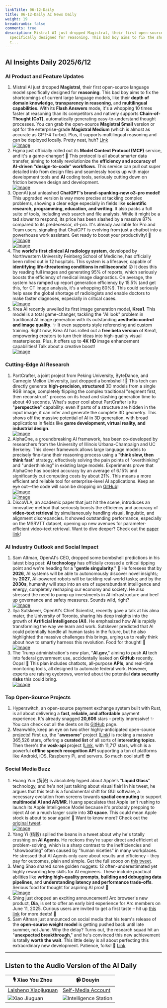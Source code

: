 ```yaml
---
linkTitle: 06-12-Daily
title: 06-12-Daily AI News Daily
weight: 19
breadcrumbs: false
comments: true
description: Mistral AI just dropped Magistral, their first open-source language model
  specifically designed for reasoning. This bad boy aims to fix the shortcomings of
  c...
---
```

## AI Insights Daily 2025/6/12

### **AI Product and Feature Updates**

1.  Mistral AI just dropped **Magistral**, their first open-source language model specifically designed for **reasoning**. This bad boy aims to fix the shortcomings of current large language models, like their **depth of domain knowledge**, **transparency in reasoning**, and **multilingual capabilities**. With its **Flash Answers** mode, it's a whopping 10 times faster at reasoning than its competitors and natively supports **Chain-of-Thought (CoT)**, automatically generating easy-to-understand thought processes. You can grab the open-source **Magistral Small** version or opt for the enterprise-grade **Magistral Medium** (which is almost as accurate as GPT-4 Turbo). Plus, it supports multilingual reasoning and can be deployed locally. Pretty neat, huh? [Link](https://mistral.ai/news/magistral)
     <br/> [![Image](https://cdn.jsdmirror.com/gh/justlovemaki/imagehub@main/images/2025/07/news_01k024p4mwe1wvhat9dxhdv817.avif)](https://cdn.jsdmirror.com/gh/justlovemaki/imagehub@main/images/2025/07/news_01k024p4mwe1wvhat9dxhdv817.avif) <br/>
2.  Figma just officially rolled out its **Model Context Protocol (MCP)** service, and it's a game-changer! 🚀 This protocol is all about smarter data transfer, aiming to totally revolutionize the **efficiency and accuracy of AI-driven "design-to-code" workflows**. This service can pull out super detailed info from design files and seamlessly hooks up with major development tools and **AI** coding tools, seriously cutting down on friction between design and development.
     <br/> [![Image](https://cdn.jsdmirror.com/gh/justlovemaki/imagehub@main/images/2025/07/news_01k024p7m1ep58a3s5d6j85w5z.avif)](https://cdn.jsdmirror.com/gh/justlovemaki/imagehub@main/images/2025/07/news_01k024p7m1ep58a3s5d6j85w5z.avif) <br/>
3.  OpenAI just unleashed **ChatGPT's brand-spanking-new o3-pro model**! This upgraded version is way more precise at tackling complex problems, showing a clear edge especially in fields like **scientific research, programming, education, and writing**. It also packs a full suite of tools, including web search and file analysis. While it might be a tad slower to respond, its price has been slashed by a massive 87% compared to its predecessor, o1-pro. It's already available for Pro and Team users, signaling that ChatGPT is evolving from just a chatbot into a powerhouse work assistant. Get ready to boost your productivity! 💪
     <br/> [![Image](https://cdn.jsdmirror.com/gh/justlovemaki/imagehub@main/images/2025/07/news_01k024pbaxf4raxphf11nddhk8.avif)](https://cdn.jsdmirror.com/gh/justlovemaki/imagehub@main/images/2025/07/news_01k024pbaxf4raxphf11nddhk8.avif) <br/> [![Image](https://cdn.jsdmirror.com/gh/justlovemaki/imagehub@main/images/2025/07/news_01k024pda8e7drpmc2x0g3kt5w.avif)](https://cdn.jsdmirror.com/gh/justlovemaki/imagehub@main/images/2025/07/news_01k024pda8e7drpmc2x0g3kt5w.avif) <br/>
4.  The **world's first clinical AI radiology system**, developed by Northwestern University Feinberg School of Medicine, has officially been rolled out in 12 hospitals. This system is a lifesaver, capable of **identifying life-threatening conditions in milliseconds**! 😲 It does this by reading full images and generating 95% of reports, which seriously boosts the efficiency of medical image diagnostics. On average, the system has ramped up report generation efficiency by 15.5% (and get this, for CT image analysis, it's a whopping 80%!). This could seriously help ease the global shortage of radiologists and enable doctors to make faster diagnoses, especially in critical cases.
     <br/> [![Image](https://cdn.jsdmirror.com/gh/justlovemaki/imagehub@main/images/2025/07/news_01k024pg9se46tzyd27e4hm6e2.avif)](https://cdn.jsdmirror.com/gh/justlovemaki/imagehub@main/images/2025/07/news_01k024pg9se46tzyd27e4hm6e2.avif) <br/>
5.  Krea AI recently unveiled its first image generation model, **Krea1**. This model is a total game-changer, tackling the "AI look" problem in traditional AI image generation with its outstanding **aesthetic control and image quality**. ✨ It even supports style referencing and custom training. Right now, Krea AI has rolled out a **free beta version** of Krea1, empowering creators to turn their ideas into high-quality visual masterpieces. Plus, it offers up to **4K HD** image enhancement capabilities! Talk about a creative boost!
     <br/> [![Image](https://cdn.jsdmirror.com/gh/justlovemaki/imagehub@main/images/2025/07/news_01k024pkv3epwbq3yr5e971z4d.avif)](https://cdn.jsdmirror.com/gh/justlovemaki/imagehub@main/images/2025/07/news_01k024pkv3epwbq3yr5e971z4d.avif) <br/>

### **Cutting-Edge AI Research**

1.  PartCrafter, a joint project from Peking University, ByteDance, and Carnegie Mellon University, just dropped a bombshell! 🤯 This tech can directly generate **high-precision, structured** 3D models from a single RGB image, completely flipping the complex traditional "segment first, then reconstruct" process on its head and slashing generation time to about 40 seconds. What's super cool about PartCrafter is its "**perspective**" capability: even if parts of a structure are hidden in the input image, it can infer and generate the complete 3D geometry. This shows off the massive potential of AI in 3D generation, with broad applications in fields like **game development, virtual reality, and industrial design**.
     <br/> [![Image](https://cdn.jsdmirror.com/gh/justlovemaki/imagehub@main/images/2025/07/news_01k024pq2se2xa9a5eaxgfm0qa.avif)](https://cdn.jsdmirror.com/gh/justlovemaki/imagehub@main/images/2025/07/news_01k024pq2se2xa9a5eaxgfm0qa.avif) <br/>
2.  AlphaOne, a groundbreaking AI framework, has been co-developed by researchers from the University of Illinois Urbana-Champaign and UC Berkeley. This clever framework allows large language models to precisely fine-tune their reasoning process using a "**think slow, then think fast**" strategy, effectively solving the pain points of "overthinking" and "underthinking" in existing large models. Experiments prove that AlphaOne has boosted accuracy by an average of 6.15% and significantly cut computing costs by about 21%. This means a more efficient and reliable tool for enterprise-level AI applications. Keep an eye out—the code will soon be dropping on [GitHub](https://github.com/ASTRAL-Group/AlphaOne)!
     <br/> [![Image](https://cdn.jsdmirror.com/gh/justlovemaki/imagehub@main/images/2025/07/news_01k024ps2pfgxtfvdwf0mc3frx.avif)](https://cdn.jsdmirror.com/gh/justlovemaki/imagehub@main/images/2025/07/news_01k024ps2pfgxtfvdwf0mc3frx.avif) <br/> [![Image](https://cdn.jsdmirror.com/gh/justlovemaki/imagehub@main/images/2025/07/news_01k024pw17fzh9erb168h23hqv.avif)](https://cdn.jsdmirror.com/gh/justlovemaki/imagehub@main/images/2025/07/news_01k024pw17fzh9erb168h23hqv.avif) <br/>
3.  DiscoVLA, an academic paper that just hit the scene, introduces an innovative method that seriously boosts the efficiency and accuracy of **video-text retrieval** by simultaneously handling visual, linguistic, and alignment discrepancies. It showed outstanding performance, especially on the MSRVTT dataset, opening up new avenues for parameter-efficient video-text retrieval. Want to dive deeper? Check out the [paper link](https://arxiv.org/abs/2506.08887)!

### **AI Industry Outlook and Social Impact**

1.  Sam Altman, OpenAI's CEO, dropped some bombshell predictions in his latest blog post: **AI technology** has officially crossed a critical tipping point and we're heading for a "**gentle singularity**." 🤯 He foresees that by **2026**, AI systems will be able to autonomously discover novel insights; by **2027**, AI-powered robots will be tackling real-world tasks; and by the **2030s**, humanity will step into an era of superabundant intelligence and energy, completely reshaping our economy and society. He also stressed the need to pump up investments in AI infrastructure and beef up governance and safety measures. Sounds wild, right?
     <br/> [![Image](https://cdn.jsdmirror.com/gh/justlovemaki/imagehub@main/images/2025/07/news_01k024pyybe69vp2j1j6wwqbrc.avif)](https://cdn.jsdmirror.com/gh/justlovemaki/imagehub@main/images/2025/07/news_01k024pyybe69vp2j1j6wwqbrc.avif) <br/>
2.  Ilya Sutskever, OpenAI's Chief Scientist, recently gave a talk at his alma mater, the University of Toronto, sharing his deep insights into the growth of **Artificial Intelligence (AI)**. He emphasized how **AI** is rapidly transforming the way we learn and work. Sutskever predicted that AI could potentially handle all human tasks in the future, but he also highlighted the massive challenges this brings, urging us to really think about how to smartly harness this revolution. Food for thought! 🤔
     <br/> [![Image](https://cdn.jsdmirror.com/gh/justlovemaki/imagehub@main/images/2025/07/news_01k024q22zft1tq1v23d9trfsg.avif)](https://cdn.jsdmirror.com/gh/justlovemaki/imagehub@main/images/2025/07/news_01k024q22zft1tq1v23d9trfsg.avif) <br/>
3.  The Trump administration's new plan, "**AI.gov**," aiming to push **AI** tech into federal government use, accidentally leaked on **GitHub** recently. Oops! 🤫 This plan includes chatbots, all-purpose **APIs**, and real-time monitoring tools, all designed to automate federal work. However, experts are raising eyebrows, worried about the potential **data security risks** this could bring.
     <br/> [![Image](https://cdn.jsdmirror.com/gh/justlovemaki/imagehub@main/images/2025/07/news_01k024q648fm8v92f8y19r81v2.avif)](https://cdn.jsdmirror.com/gh/justlovemaki/imagehub@main/images/2025/07/news_01k024q648fm8v92f8y19r81v2.avif) <br/>

### **Top Open-Source Projects**

1.  Hyperswitch, an open-source payment exchange system built with Rust, is all about delivering a **fast, reliable, and affordable** payment experience. It's already snagged **20,606** stars – pretty impressive! ✨ You can check out all the deets on its [GitHub](https://github.com/juspay/hyperswitch) page.
2.  Meanwhile, keep an eye on two other highly-anticipated open-source projects! First up, the "**awesome**" project ([Link](https://github.com/sindresorhus/awesome)) is rocking a massive 365,526 stars, offering a **curated list** of all sorts of **interesting topics**. Then there's the **vosk-api** project ([Link](https://github.com/alphacep/vosk-api), with 11,717 stars, which is a powerful **offline speech recognition API** supporting a ton of platforms like Android, iOS, Raspberry Pi, and servers. So much cool stuff! 😎

### **Social Media Buzz**

1.  Huang Yun (黄赟) is absolutely hyped about Apple's "**Liquid Glass**" technology, and he's not just talking about visual flair! In his tweet, he argues that this tech is a fundamental shift for GUI software, a necessary evolution from screens towards **spatial computing** to support **multimodal AI and AR/MR**. Huang speculates that Apple isn't rushing to launch its Apple Intelligence Model because it's probably prepping to inject AI on a much larger scale into **3D space**. This could mean Apple stock is about to soar again! 🚀 Want to know more? Check out the [original tweet](https://x.com/huangyun_122/status/1932810735194943909).
     <br/> [![Image](https://cdn.jsdmirror.com/gh/justlovemaki/imagehub@main/images/2025/07/news_01k024qb40e59s3dre6pn2ck1t.avif)](https://cdn.jsdmirror.com/gh/justlovemaki/imagehub@main/images/2025/07/news_01k024qb40e59s3dre6pn2ck1t.avif) <br/>
2.  Yang Yi (杨毅) spilled the beans in a tweet about why he's totally crushing on **AI Agents**. He reckons they're super direct and efficient at problem-solving, which is a sharp contrast to the inefficiencies and "showboating" often caused by "human niceties" in many workplaces. He stressed that AI Agents only care about results and efficiency – they pay for outcomes, plain and simple. Get the full scoop on [this tweet](https://x.com/Yangyixxxx/status/1932777869639626876).
3.  Meng Shao shared some golden nuggets: 12 often-underestimated yet highly rewarding key skills for AI engineers. These include practical abilities like **writing high-quality prompts**, **building and debugging data pipelines**, and **understanding latency and performance trade-offs**. Serious food for thought for aspiring AI pros! 🤔
     <br/> [![Image](https://cdn.jsdmirror.com/gh/justlovemaki/imagehub@main/images/2025/07/news_01k024qf3efa4v639x8rbn87q6.avif)](https://cdn.jsdmirror.com/gh/justlovemaki/imagehub@main/images/2025/07/news_01k024qf3efa4v639x8rbn87q6.avif) <br/>
4.  Shing just dropped an exciting announcement! Arc browser's new product, **Dia**, is set to offer an early bird experience for Arc members on June 11, 2025. Curious users are invited to get a first taste – hit up [this link](https://x.com/shing19_eth/status/1932686185434063352) for more deets! 🤩
5.  Sam Altman just announced on social media that his team's release of the **open-source weight model** is getting pushed back until late summer, not June. Why the delay? Turns out, the research squad hit an "**unexpected breakthrough**," and he's convinced this new achievement is totally **worth the wait**. This little delay is all about perfecting this extraordinary new development. Patience, folks! 🙏 [Link](https://x.com/dotey/status/1932584576276210004)

---

## **Listen to the Audio Version of the AI Daily**

| 🎙️ **Xiao You Zhou** | 📹 **Douyin** |
| --- | --- |
| [Laisheng Xiaojiuguan](https://www.xiaoyuzhoufm.com/podcast/683c62b7c1ca9cf575a5030e) | [Self-Media Account](https://www.douyin.com/user/MS4wLjABAAAAwpwqPQlu38sO38VyWgw9ZjDEnN4bMR5j8x111UxpseHR9DpB6-CveI5KRXOWuFwG) |
| ![Xiao Jiuguan](https://cdn.jsdmirror.com/gh/justlovemaki/imagehub@main/logo/f959f7984e9163fc50d3941d79a7f262.md.png) | ![Intelligence Station](https://cdn.jsdmirror.com/gh/justlovemaki/imagehub@main/logo/7fc30805eeb831e1e2baa3a240683ca3.md.png) |